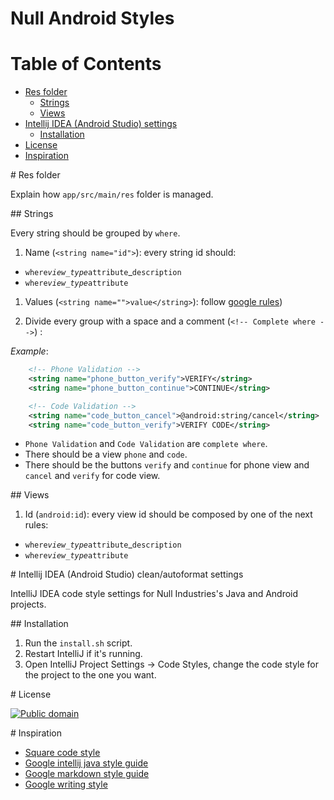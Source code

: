 Null Android Styles
======================

# Table of Contents

* [Res folder](#res_folder)
	* [Strings](#strings)
	* [Views](#views)
* [Intellij IDEA (Android Studio) settings](#intellij_ide)
	* [Installation](#installation)
* [License](#license)
* [Inspiration](#inspiration)

<a name="res_folder"/>
# Res folder

Explain how `app/src/main/res` folder is managed.

<a name="strings"/>
## Strings

Every string should be grouped by `where`. 

1. Name (`<string name="id">`): every string id should:
  - `where`_`view_type`_`attribute`_`description`
  - `where`_`view_type`_`attribute`

1. Values (`<string name="">value</string>`): follow [google rules](https://www.google.com/design/spec/style/writing.html#))

1. Divide every group with a space and a comment (`<!-- Complete where -->`) :

*Example*:
```xml
    <!-- Phone Validation -->
    <string name="phone_button_verify">VERIFY</string>
    <string name="phone_button_continue">CONTINUE</string>

    <!-- Code Validation -->
    <string name="code_button_cancel">@android:string/cancel</string>
    <string name="code_button_verify">VERIFY CODE</string>
```

  - `Phone Validation` and `Code Validation` are `complete where`.
  - There should be a view `phone` and `code`.
  - There should be the buttons `verify` and `continue` for phone view and 
  `cancel` and `verify` for code view.

<a name="views"/>
## Views

1. Id (`android:id`): every view id should be composed by one of the next rules:
  - `where`_`view_type`_`attribute`_`description`
  - `where`_`view_type`_`attribute`

<a name="intellij_ide"/>
# Intellij IDEA (Android Studio) clean/autoformat settings

IntelliJ IDEA code style settings for Null Industries's Java and Android projects.

<a name="installation"/>
## Installation

1. Run the `install.sh` script.
1. Restart IntelliJ if it's running.
1. Open IntelliJ Project Settings -> Code Styles, change the code style for the
  project to the one you want.

<a name="license"/>
# License

[![Public domain](https://licensebuttons.net/p/zero/1.0/88x31.png)](https://creativecommons.org/publicdomain/zero/1.0/legalcode)

<a name="inspiration"/>
# Inspiration

- [Square code style](https://github.com/square/java-code-styles)
- [Google intellij java style guide](https://raw.githubusercontent.com/google/styleguide/gh-pages/intellij-java-google-style.xml)
- [Google markdown style guide](https://github.com/google/styleguide/blob/gh-pages/docguide/style.md)
- [Google writing style](https://www.google.com/design/spec/style/writing.html)